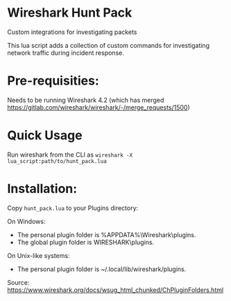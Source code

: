 # Wireshark Hunt Pack
Custom integrations for investigating packets

This lua script adds a collection of custom commands for investigating network traffic during incident response.

# Pre-requisities:
Needs to be running Wireshark 4.2 (which has merged https://gitlab.com/wireshark/wireshark/-/merge_requests/1500)

# Quick Usage
Run wireshark from the CLI as `wireshark -X lua_script:path/to/hunt_pack.lua`

# Installation:
Copy `hunt_pack.lua` to your Plugins directory:

On Windows:
* The personal plugin folder is %APPDATA%\Wireshark\plugins.
* The global plugin folder is WIRESHARK\plugins.

On Unix-like systems:
* The personal plugin folder is ~/.local/lib/wireshark/plugins.

Source: https://www.wireshark.org/docs/wsug_html_chunked/ChPluginFolders.html
